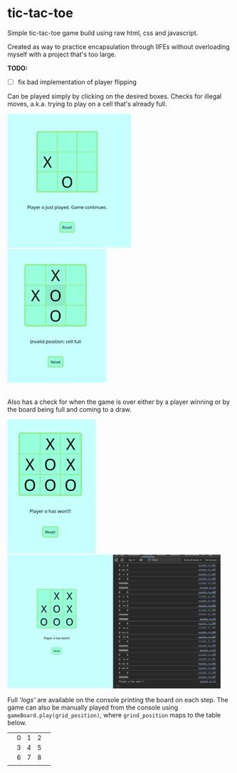 # tic-tac-toe

Simple tic-tac-toe game build using raw html, css and javascript.

Created as way to practice encapsulation through IIFEs without
overloading myself with a project that's too large.

**TODO:**
- [ ] fix bad implementation of player flipping

Can be played simply by clicking on the desired boxes. Checks
for illegal moves, a.k.a. trying to play on a cell that's already full.

<p float="left">
    <img src="img_normal.png" alt="normal image" height="300"/>
    <img src="img_full_cell.png" alt="full cell image" height="300"/>
</p>

</br>
Also has a check for when the game is over either by a player winning
or by the board being full and coming to a draw.

<p float="left">
    <img src="img_win.png" alt="win image" height="300"/>
    <img src="img_console.png" alt="console image" height="300"/>
</p>

Full *'logs'* are available on the console printing the board on each step.
The game can also be manually played from the console using
`gameBoard.play(grid_position)`, where `grind_position` maps to the table below.

| | | | | |
|-|-|-|-|-|
| |0|1|2| |
| |3|4|5| |
| |6|7|8| |
| | | | | |

